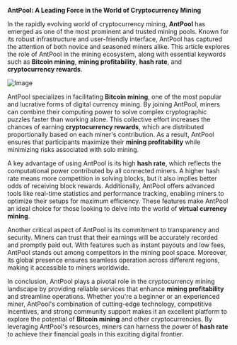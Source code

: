 **AntPool: A Leading Force in the World of Cryptocurrency Mining**

In the rapidly evolving world of cryptocurrency mining, **AntPool** has emerged as one of the most prominent and trusted mining pools. Known for its robust infrastructure and user-friendly interface, AntPool has captured the attention of both novice and seasoned miners alike. This article explores the role of AntPool in the mining ecosystem, along with essential keywords such as **Bitcoin mining**, **mining profitability**, **hash rate**, and **cryptocurrency rewards**.

![Image](https://github.com/user-attachments/assets/31692037-0104-4703-abd1-696b6a7dd41b)

AntPool specializes in facilitating **Bitcoin mining**, one of the most popular and lucrative forms of digital currency mining. By joining AntPool, miners can combine their computing power to solve complex cryptographic puzzles faster than working alone. This collective effort increases the chances of earning **cryptocurrency rewards**, which are distributed proportionally based on each miner's contribution. As a result, AntPool ensures that participants maximize their **mining profitability** while minimizing risks associated with solo mining.

A key advantage of using AntPool is its high **hash rate**, which reflects the computational power contributed by all connected miners. A higher hash rate means more competition in solving blocks, but it also implies better odds of receiving block rewards. Additionally, AntPool offers advanced tools like real-time statistics and performance tracking, enabling miners to optimize their setups for maximum efficiency. These features make AntPool an ideal choice for those looking to delve into the world of **virtual currency mining**.

Another critical aspect of AntPool is its commitment to transparency and security. Miners can trust that their earnings will be accurately recorded and promptly paid out. With features such as instant payouts and low fees, AntPool stands out among competitors in the mining pool space. Moreover, its global presence ensures seamless operation across different regions, making it accessible to miners worldwide.

In conclusion, AntPool plays a pivotal role in the cryptocurrency mining landscape by providing reliable services that enhance **mining profitability** and streamline operations. Whether you're a beginner or an experienced miner, AntPool's combination of cutting-edge technology, competitive incentives, and strong community support makes it an excellent platform to explore the potential of **Bitcoin mining** and other cryptocurrencies. By leveraging AntPool's resources, miners can harness the power of **hash rate** to achieve their financial goals in this exciting digital frontier.